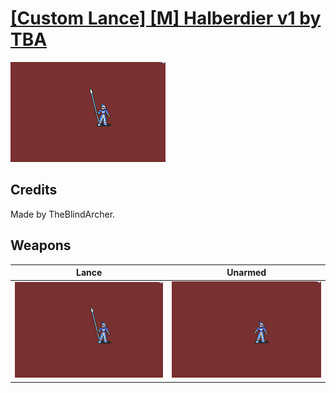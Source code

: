 # [\[Custom Lance\] \[M\] Halberdier v1 by TBA](./)

<img src="./2.%20Lance/Lance_000.png" alt="[Custom Lance] [M] Halberdier v1 by TBA standing" />

## Credits

Made by TheBlindArcher.

## Weapons


|Lance |Unarmed |
|  :---: | :---: |
| <img alt="Lance animation" src="./2.%20Lance/Lance.gif" /> | <img alt="Unarmed animation" src="./8.%20Unarmed/Unarmed.gif" /> |
